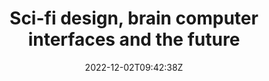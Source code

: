 ---
title: "Sci-fi design, brain computer interfaces and the future "
date: 2022-12-02T09:42:38Z
draft: True
---